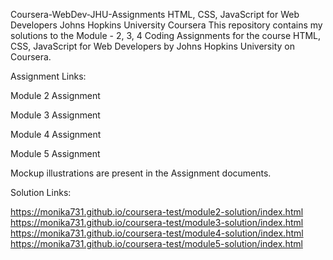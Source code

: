 Coursera-WebDev-JHU-Assignments
HTML, CSS, JavaScript for Web Developers
Johns Hopkins University
Coursera
This repository contains my solutions to the Module - 2, 3, 4 Coding Assignments for the course HTML, CSS, JavaScript for Web Developers by Johns Hopkins University on Coursera.

Assignment Links:

Module 2 Assignment

Module 3 Assignment

Module 4 Assignment

Module 5 Assignment

Mockup illustrations are present in the Assignment documents.

Solution Links:

https://monika731.github.io/coursera-test/module2-solution/index.html
https://monika731.github.io/coursera-test/module3-solution/index.html
https://monika731.github.io/coursera-test/module4-solution/index.html
https://monika731.github.io/coursera-test/module5-solution/index.html
